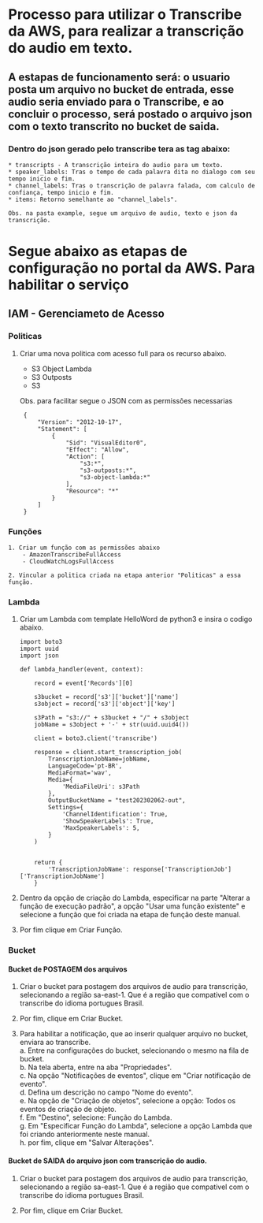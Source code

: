 # Processo para utilizar o Transcribe da AWS, para realizar a transcrição do audio em texto. 

## A estapas de funcionamento será: o usuario posta um arquivo no bucket de entrada, esse audio seria enviado para o Transcribe, e ao concluir o processo, será postado o arquivo json com o texto transcrito  no bucket de saida.   

### Dentro do json gerado pelo transcribe tera as tag abaixo:  

    * transcripts - A transcrição inteira do audio para um texto.  
    * speaker_labels: Tras o tempo de cada palavra dita no dialogo com seu tempo inicio e fim.  
    * channel_labels: Tras o transcrição de palavra falada, com calculo de confiança, tempo inicio e fim.   
    * items: Retorno semelhante ao "channel_labels".  

    Obs. na pasta example, segue um arquivo de audio, texto e json da transcrição.  




# Segue abaixo as etapas de configuração no portal da AWS. Para habilitar o serviço
## IAM - Gerenciameto de Acesso

### Politicas

1. Criar uma nova politica com acesso full para os recurso abaixo.

    - S3 Object Lambda
    - S3 Outposts
    - S3

    Obs. para facilitar segue o JSON com as permissões necessarias
        
        {
            "Version": "2012-10-17",
            "Statement": [
                {
                    "Sid": "VisualEditor0",
                    "Effect": "Allow",
                    "Action": [
                        "s3:*",
                        "s3-outposts:*",
                        "s3-object-lambda:*"
                    ],
                    "Resource": "*"
                }
            ]
        }

### Funções

    1. Criar um função com as permissões abaixo
        - AmazonTranscribeFullAccess
        - CloudWatchLogsFullAccess

    2. Vincular a politica criada na etapa anterior "Politicas" a essa função.

### Lambda

1. Criar um Lambda com template HelloWord de python3 e insira o codigo abaixo.
    ```
    import boto3
    import uuid
    import json

    def lambda_handler(event, context):

        record = event['Records'][0]
        
        s3bucket = record['s3']['bucket']['name']
        s3object = record['s3']['object']['key']
        
        s3Path = "s3://" + s3bucket + "/" + s3object
        jobName = s3object + '-' + str(uuid.uuid4())

        client = boto3.client('transcribe')

        response = client.start_transcription_job(
            TranscriptionJobName=jobName,
            LanguageCode='pt-BR',
            MediaFormat='wav',
            Media={
                'MediaFileUri': s3Path
            },
            OutputBucketName = "test202302062-out",
            Settings={
                'ChannelIdentification': True,
                'ShowSpeakerLabels': True,
                'MaxSpeakerLabels': 5,
            }
        )


        return {
            'TranscriptionJobName': response['TranscriptionJob']['TranscriptionJobName']
        }
    ```

2. Dentro da opção de criação do Lambda, especificar na parte "Alterar a função de execução padrão", a opção "Usar uma função existente" e selecione a função que foi criada na etapa de função deste manual.  

3. Por fim clique em Criar Função.  

### Bucket

#### Bucket de POSTAGEM dos arquivos

1. Criar o bucket para postagem dos arquivos de audio para transcrição, selecionando a região sa-east-1. Que é a região que compativel com o transcribe do idioma portugues Brasil.  

2. Por fim, clique em Criar Bucket.  

3. Para habilitar a notificação, que ao inserir qualquer arquivo no bucket, enviara ao transcribe.  
    a. Entre na configurações do bucket, selecionando o mesmo na fila de bucket.  
    b. Na tela aberta, entre na aba "Propriedades".  
    c. Na opção "Notificações de eventos", clique em "Criar notificação de evento".  
    d. Defina um descrição no campo "Nome do evento".  
    e. Na opção de "Criação de objetos", selecione a opção: Todos os eventos de criação de objeto.  
    f. Em "Destino", selecione: Função do Lambda.  
    g. Em "Especificar Função do Lambda", selecione a opção Lambda que foi criando anteriormente neste manual.  
    h. por fim, clique em "Salvar Alterações".  
    
#### Bucket de SAIDA do arquivo json com transcrição do audio. 

1. Criar o bucket para postagem dos arquivos de audio para transcrição, selecionando a região sa-east-1. Que é a região que compativel com o transcribe do idioma portugues Brasil.   

2. Por fim, clique em Criar Bucket.      
